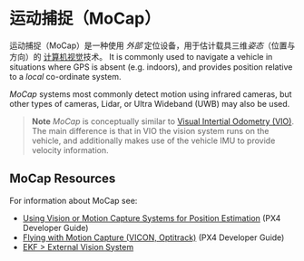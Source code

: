 # 运动捕捉（MoCap）

运动捕捉（MoCap）是一种使用 *外部* 定位设备，用于估计载具三维*姿态*（位置与方向）的 [计算机视觉](https://en.wikipedia.org/wiki/Computer_vision)技术。 It is commonly used to navigate a vehicle in situations where GPS is absent (e.g. indoors), and provides position relative to a *local* co-ordinate system.

*MoCap* systems most commonly detect motion using infrared cameras, but other types of cameras, Lidar, or Ultra Wideband (UWB) may also be used.


> **Note** *MoCap* is conceptually similar to [Visual Intertial Odometry (VIO)](../computer_vision/visual_inertial_odometry.md). The main difference is that in VIO the vision system runs on the vehicle, and additionally makes use of the vehicle IMU to provide velocity information.


## MoCap Resources

For information about MoCap see:
- [Using Vision or Motion Capture Systems for Position Estimation](../ros/external_position_estimation.md) (PX4 Developer Guide) <!-- bring across info into user guide? -->
- [Flying with Motion Capture (VICON, Optitrack)](../tutorials/motion-capture-vicon-optitrack.md) (PX4 Developer Guide)  <!-- bring across info into user guide? -->
- [EKF > External Vision System](../advanced_config/tuning_the_ecl_ekf.md#external-vision-system)



